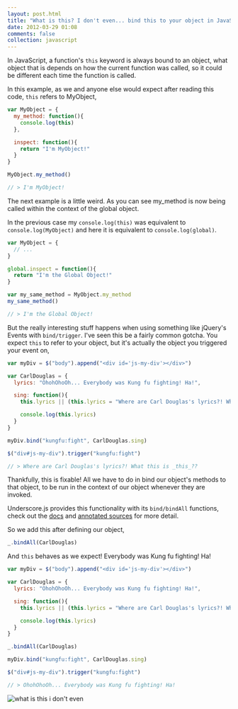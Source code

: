```yaml
---
layout: post.html
title: "What is this? I don't even... bind this to your object in JavaScript!"
date: 2012-03-29 01:08
comments: false
collection: javascript
---
```


In JavaScript, a function's `this` keyword is always bound to an object, what
object that is depends on how the current function was called, so it could be
different each time the function is called.

In this example, as we and anyone else would expect after reading this code,
`this` refers to MyObject,

``` js
var MyObject = {
  my_method: function(){
    console.log(this)
  },

  inspect: function(){
    return "I'm MyObject!"
  }
}

MyObject.my_method()

// > I'm MyObject!
```

The next example is a little weird. As you can see my_method is now being
called within the context of the global object.

In the previous case my `console.log(this)` was equivalent to
`console.log(MyObject)` and here it is equivalent to `console.log(global)`.

``` js
var MyObject = {
  // ...
}

global.inspect = function(){
  return "I'm the Global Object!"
}

var my_same_method = MyObject.my_method
my_same_method()

// > I'm the Global Object!
```

But the really interesting stuff happens when using something like jQuery's
Events with `bind/trigger`. I've seen this be a fairly common gotcha. You
expect `this` to refer to your object, but it's actually the object you
triggered your event on,

``` js
var myDiv = $("body").append("<div id='js-my-div'></div>")

var CarlDouglas = {
  lyrics: "OhohOhoOh... Everybody was Kung fu fighting! Ha!",

  sing: function(){
    this.lyrics || (this.lyrics = "Where are Carl Douglas's lyrics?! What this is _this_??")

    console.log(this.lyrics)
  }
}

myDiv.bind("kungfu:fight", CarlDouglas.sing)

$("div#js-my-div").trigger("kungfu:fight")

// > Where are Carl Douglas's lyrics?! What this is _this_??
```

Thankfully, this is fixable! All we have to do in bind our object's methods to
that object, to be run in the context of our object whenever they are invoked.

Underscore.js provides this functionality with its `bind/bindAll` functions, check out
the [docs](http://documentcloud.github.com/underscore/#bind) and [annotated
sources](http://documentcloud.github.com/underscore/docs/underscore.html#section-52) for more detail.

So we add this after defining our object,

``` js
_.bindAll(CarlDouglas)
```

And `this` behaves as we expect! Everybody was Kung fu fighting! Ha!

``` js
var myDiv = $("body").append("<div id='js-my-div'></div>")

var CarlDouglas = {
  lyrics: "OhohOhoOh... Everybody was Kung fu fighting! Ha!",

  sing: function(){
    this.lyrics || (this.lyrics = "Where are Carl Douglas's lyrics?! What this is _this_??")

    console.log(this.lyrics)
  }
}

_.bindAll(CarlDouglas)

myDiv.bind("kungfu:fight", CarlDouglas.sing)

$("div#js-my-div").trigger("kungfu:fight")

// > OhohOhoOh... Everybody was Kung fu fighting! Ha!
```

![what is this i don't even](http://i0.kym-cdn.com/photos/images/newsfeed/000/228/647/tumblr_ll9huqRApq1qbfddao1_500.jpg)

